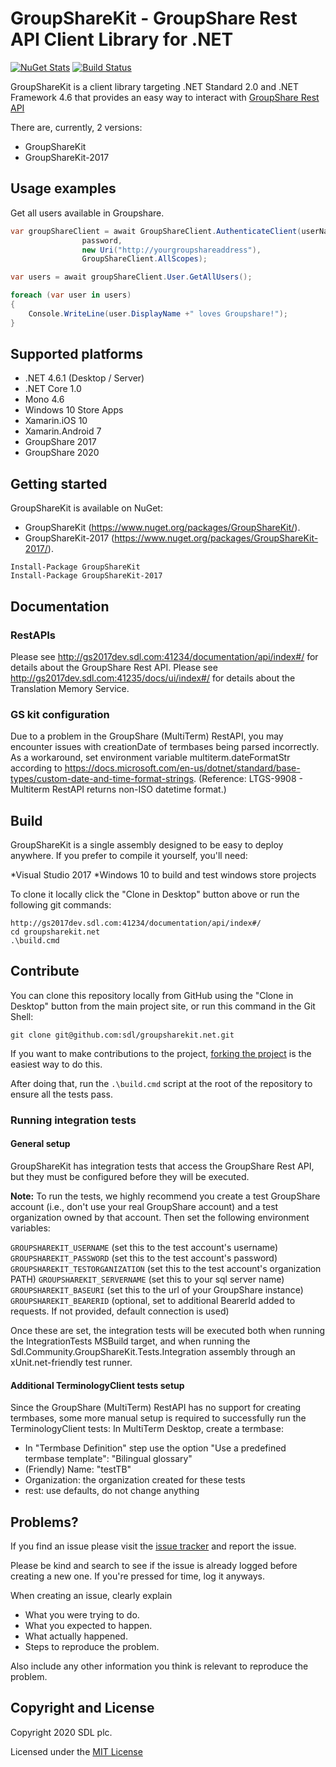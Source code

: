 # GroupShareKit - GroupShare Rest API Client Library for .NET 
[![NuGet Stats](https://img.shields.io/nuget/v/groupsharekit.svg)](https://www.nuget.org/packages/GroupShareKit)
[![Build Status](https://dev.azure.com/sdl/GroupShareKit/_apis/build/status/sdl.groupsharekit.net)](https://dev.azure.com/sdl/GroupShareKit/_build/latest?definitionId=808)

GroupShareKit is a client library targeting .NET Standard 2.0 and .NET Framework 4.6 that provides an easy way to interact with [GroupShare Rest API](http://gs2017dev.sdl.com:41234/documentation/api/index#/)

There are, currently, 2 versions:
 * GroupShareKit
 * GroupShareKit-2017

## Usage examples

Get all users available in Groupshare.

```c#
var groupShareClient = await GroupShareClient.AuthenticateClient(userName,
                password,
                new Uri("http://yourgroupshareaddress"),
                GroupShareClient.AllScopes);

var users = await groupShareClient.User.GetAllUsers();

foreach (var user in users)
{
    Console.WriteLine(user.DisplayName +" loves Groupshare!");
}
```
## Supported platforms

* .NET 4.6.1 (Desktop / Server)
* .NET Core 1.0
* Mono 4.6
* Windows 10 Store Apps
* Xamarin.iOS 10 
* Xamarin.Android 7
* GroupShare 2017
* GroupShare 2020

## Getting started

GroupShareKit is available on NuGet: 
* GroupShareKit (https://www.nuget.org/packages/GroupShareKit/).
* GroupShareKit-2017 (https://www.nuget.org/packages/GroupShareKit-2017/).

```
Install-Package GroupShareKit
Install-Package GroupShareKit-2017
```

## Documentation

### RestAPIs

Please see http://gs2017dev.sdl.com:41234/documentation/api/index#/ for details about the GroupShare Rest API.
Please see http://gs2017dev.sdl.com:41235/docs/ui/index#/ for details about the Translation Memory Service.

### GS kit configuration

Due to a problem in the GroupShare (MultiTerm) RestAPI, you may encounter issues with creationDate of termbases being parsed incorrectly.
As a workaround, set environment variable multiterm.dateFormatStr according to https://docs.microsoft.com/en-us/dotnet/standard/base-types/custom-date-and-time-format-strings.
(Reference: LTGS-9908 - Multiterm RestAPI returns non-ISO datetime format.)

## Build

GroupShareKit is a single assembly designed to be easy to deploy anywhere. If you prefer to compile it yourself, you'll need:

*Visual Studio 2017
*Windows 10 to build and test windows store projects

To clone it locally click the "Clone in Desktop" button above or run the following git commands:

```
http://gs2017dev.sdl.com:41234/documentation/api/index#/
cd groupsharekit.net
.\build.cmd
```
## Contribute

You can clone this repository locally from GitHub using the "Clone in Desktop" 
button from the main project site, or run this command in the Git Shell:

`git clone git@github.com:sdl/groupsharekit.net.git`

If you want to make contributions to the project, 
[forking the project](https://help.github.com/articles/fork-a-repo) is the 
easiest way to do this. 

After doing that, run the `.\build.cmd` script at the root of the repository 
to ensure all the tests pass.

### Running integration tests

#### General setup

GroupShareKit has integration tests that access the GroupShare Rest API, but they must be 
configured before they will be executed.

**Note:** To run the tests, we highly recommend you create a test GroupShare
account (i.e., don't use your real GroupShare account) and a test organization
owned by that account. Then set the following environment variables:

`GROUPSHAREKIT_USERNAME` (set this to the test account's username)
`GROUPSHAREKIT_PASSWORD` (set this to the test account's password)
`GROUPSHAREKIT_TESTORGANIZATION` (set this to the test account's organization PATH)
`GROUPSHAREKIT_SERVERNAME` (set this to your sql server name)
`GROUPSHAREKIT_BASEURI` (set this to the url of your GroupShare instance)
`GROUPSHAREKIT_BEARERID` (optional, set to additional BearerId added to requests. If not provided, default connection is used)

Once these are set, the integration tests will be executed both when 
running the IntegrationTests MSBuild target, and when running the 
Sdl.Community.GroupShareKit.Tests.Integration assembly through an xUnit.net-friendly test runner.

#### Additional TerminologyClient tests setup

Since the GroupShare (MultiTerm) RestAPI has no support for creating termbases, some more manual setup is required to successfully run the TerminologyClient tests:
In MultiTerm Desktop, create a termbase:
* In "Termbase Definition" step use the option "Use a predefined termbase template": "Bilingual glossary"
* (Friendly) Name: "testTB"
* Organization: the organization created for these tests
* rest: use defaults, do not change anything

## Problems?

If you find an issue please visit the [issue tracker](https://github.com/sdl/groupsharekit.net/issues) and report the issue. 

Please be kind and search to see if the issue is already logged before creating
a new one. If you're pressed for time, log it anyways.

When creating an issue, clearly explain

* What you were trying to do.
* What you expected to happen.
* What actually happened.
* Steps to reproduce the problem.

Also include any other information you think is relevant to reproduce the 
problem.

## Copyright and License

Copyright 2020 SDL plc.

Licensed under the [MIT License](https://github.com/sdl/groupsharekit.net/blob/master/LICENSE)
